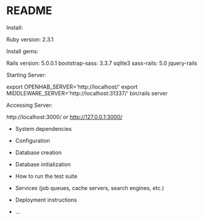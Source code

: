 # README

Install:

Ruby version: 2.3.1

Install gems:

Rails version: 5.0.0.1
bootstrap-sass: 3.3.7
sqlite3
sass-rails: 5.0
jquery-rails

Starting Server:

export OPENHAB_SERVER='http://localhost/'
export MIDDLEWARE_SERVER='http://localhost:31337/'
bin/rails server

Accessing Server:

http://localhost:3000/
or
http://127.0.0.1:3000/

* System dependencies

* Configuration

* Database creation

* Database initialization

* How to run the test suite

* Services (job queues, cache servers, search engines, etc.)

* Deployment instructions

* ...
